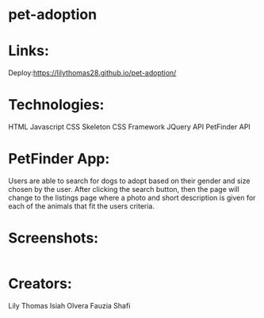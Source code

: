 # pet-adoption

# Links:
Deploy:https://lilythomas28.github.io/pet-adoption/

# Technologies:
HTML
Javascript
CSS
Skeleton CSS Framework
JQuery API
PetFinder API

# PetFinder App:
Users are able to search for dogs to adopt based on their gender and size chosen by the user. After clicking the search button, then the page will change to the listings page where a photo and short description is given for each of the animals that fit the users criteria. 

# Screenshots:

![]()

# Creators:
Lily Thomas 
Isiah Olvera 
Fauzia Shafi 

